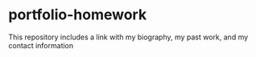 # portfolio-homework
This repository includes a link with my biography, my past work, and my contact information
